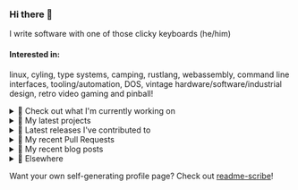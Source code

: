 ### Hi there 👋

I write software with one of those clicky keyboards (he/him)

#### Interested in:
linux, cyling, type systems, camping, rustlang, webassembly, command line interfaces, tooling/automation, DOS, vintage hardware/software/industrial design, retro video gaming and pinball!
<details><summary>👀 Check out what I'm currently working on</summary><br />

- [rickycodes/misterfpga_font_randomizer](https://github.com/rickycodes/misterfpga_font_randomizer) - randomise the font setting for MiSTer FPGA (1 month ago)
- [MetaMask/metamask-mobile](https://github.com/MetaMask/metamask-mobile) - Mobile web browser providing access to websites that use the Ethereum blockchain (2 months ago)
- [MetaMask/action-npm-publish](https://github.com/MetaMask/action-npm-publish) - GitHub Action to publish to NPM (3 months ago)
- [rickycodes/pve-no-subscription](https://github.com/rickycodes/pve-no-subscription) - Proxmox VE No-Subscription Removal (3 months ago)
- [MetaMask/metamask-extension](https://github.com/MetaMask/metamask-extension) - :globe_with_meridians: :electric_plug: The MetaMask browser extension enables browsing Ethereum blockchain enabled websites (4 months ago)
</details>

<details><summary>🌱 My latest projects</summary><br />

- [rickycodes/misterfpga_font_randomizer](https://github.com/rickycodes/misterfpga_font_randomizer) - randomise the font setting for MiSTer FPGA
- [rickycodes/win98config](https://github.com/rickycodes/win98config) - Example multi-boot setup for window98
- [rickycodes/kitties](https://github.com/rickycodes/kitties) - micro site to browse CryptoKitties
- [rickycodes/pve-no-subscription](https://github.com/rickycodes/pve-no-subscription) - Proxmox VE No-Subscription Removal
- [rickycodes/ftse-rs](https://github.com/rickycodes/ftse-rs) - scrape and filter hl.co.uk market summaries
</details>

<details><summary>🔭 Latest releases I've contributed to</summary><br />

- [MetaMask/metamask-mobile](https://github.com/MetaMask/metamask-mobile) ([v6.3.0](https://github.com/MetaMask/metamask-mobile/releases/tag/v6.3.0), 2 days ago) - Mobile web browser providing access to websites that use the Ethereum blockchain
- [MetaMask/metamask-extension](https://github.com/MetaMask/metamask-extension) ([v10.28.2](https://github.com/MetaMask/metamask-extension/releases/tag/v10.28.2), 2 days ago) - :globe_with_meridians: :electric_plug: The MetaMask browser extension enables browsing Ethereum blockchain enabled websites
- [MetaMask/core](https://github.com/MetaMask/core) ([v45.0.0](https://github.com/MetaMask/core/releases/tag/v45.0.0), 3 days ago) - This monorepo is a collection of packages used across multiple MetaMask clients
- [MetaMask/action-npm-publish](https://github.com/MetaMask/action-npm-publish) ([v3.1.1](https://github.com/MetaMask/action-npm-publish/releases/tag/v3.1.1), 4 days ago) - GitHub Action to publish to NPM
- [MetaMask/action-create-release-pr](https://github.com/MetaMask/action-create-release-pr) ([v1.5.0](https://github.com/MetaMask/action-create-release-pr/releases/tag/v1.5.0), 5 days ago) - 
</details>

<details><summary>🔨 My recent Pull Requests</summary><br />

- [remove extra zero balance account potentially created from seeking ahead](https://github.com/MetaMask/metamask-mobile/pull/5459) on [MetaMask/metamask-mobile](https://github.com/MetaMask/metamask-mobile) (3 months ago)
- [Use SHA instead of tag for action consumption](https://github.com/MetaMask/action-npm-publish/pull/21) on [MetaMask/action-npm-publish](https://github.com/MetaMask/action-npm-publish) (3 months ago)
- [Add step to &#34;Update shorthand major version tag&#34;](https://github.com/MetaMask/action-npm-publish/pull/20) on [MetaMask/action-npm-publish](https://github.com/MetaMask/action-npm-publish) (3 months ago)
- [Add release workflows](https://github.com/MetaMask/action-npm-publish/pull/15) on [MetaMask/action-npm-publish](https://github.com/MetaMask/action-npm-publish) (3 months ago)
- [Use npm for dependencies](https://github.com/MetaMask/metamask-mobile/pull/5324) on [MetaMask/metamask-mobile](https://github.com/MetaMask/metamask-mobile) (4 months ago)
</details>

<details><summary>📜 My recent blog posts</summary><br />

- [Publishing my Website to the peer-to-peer Web](//ricky.codes/blog/posts/publishing-to-the-peer-to-peer-web/) (4 years ago)
</details>

<details><summary>🔗 Elsewhere</summary><br />

- Web: https://ricky.codes
- Twitter: https://twitter.com/rickycodes
- Blog: https://ricky.codes/blog
</details>

Want your own self-generating profile page? Check out [readme-scribe](https://github.com/muesli/readme-scribe)!


